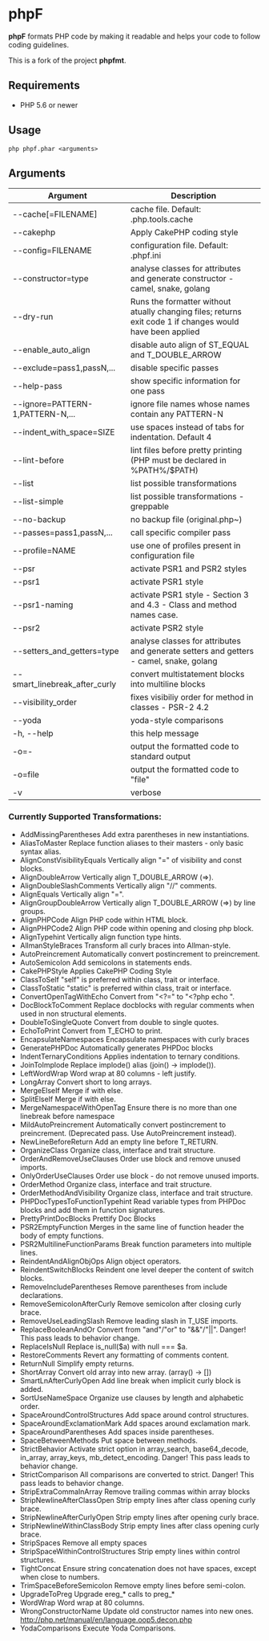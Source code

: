 # phpF

**phpF** formats PHP code by making it readable and helps your code to follow coding guidelines.

This is a fork of the project **phpfmt**.

## Requirements

* PHP 5.6 or newer

## Usage

```
php phpf.phar <arguments>
```

## Arguments

| Argument | Description |
| -------- | ----------- |
| --cache[=FILENAME] | cache file. Default: .php.tools.cache |
| --cakephp | Apply CakePHP coding style |
| --config=FILENAME | configuration file. Default: .phpf.ini |
| --constructor=type | analyse classes for attributes and generate constructor - camel, snake, golang |
| --dry-run | Runs the formatter without atually changing files; returns exit code 1 if changes would have been applied |
| --enable_auto_align | disable auto align of ST_EQUAL and T_DOUBLE_ARROW |
| --exclude=pass1,passN,... | disable specific passes |
| --help-pass | show specific information for one pass |
| --ignore=PATTERN-1,PATTERN-N,... | ignore file names whose names contain any PATTERN-N |
| --indent_with_space=SIZE | use spaces instead of tabs for indentation. Default 4 |
| --lint-before | lint files before pretty printing (PHP must be declared in %PATH%/$PATH) |
| --list | list possible transformations |
| --list-simple | list possible transformations - greppable |
| --no-backup | no backup file (original.php~) |
| --passes=pass1,passN,... | call specific compiler pass |
| --profile=NAME | use one of profiles present in configuration file |
| --psr | activate PSR1 and PSR2 styles |
| --psr1 | activate PSR1 style |
| --psr1-naming | activate PSR1 style - Section 3 and 4.3 - Class and method names case. |
| --psr2 | activate PSR2 style |
| --setters_and_getters=type | analyse classes for attributes and generate setters and getters - camel, snake, golang |
| --smart_linebreak_after_curly | convert multistatement blocks into multiline blocks |
| --visibility_order | fixes visibiliy order for method in classes - PSR-2 4.2 |
| --yoda | yoda-style comparisons |
| -h, --help | this help message |
| -o=- | output the formatted code to standard output |
| -o=file | output the formatted code to "file" |
| -v | verbose |


### Currently Supported Transformations:

 * AddMissingParentheses             Add extra parentheses in new instantiations.
 * AliasToMaster                     Replace function aliases to their masters - only basic syntax alias.
 * AlignConstVisibilityEquals        Vertically align "=" of visibility and const blocks.
 * AlignDoubleArrow                  Vertically align T_DOUBLE_ARROW (=>).
 * AlignDoubleSlashComments          Vertically align "//" comments.
 * AlignEquals                       Vertically align "=".
 * AlignGroupDoubleArrow             Vertically align T_DOUBLE_ARROW (=>) by line groups.
 * AlignPHPCode                      Align PHP code within HTML block.
 * AlignPHPCode2                     Align PHP code within opening and closing php block.
 * AlignTypehint                     Vertically align function type hints.
 * AllmanStyleBraces                 Transform all curly braces into Allman-style.
 * AutoPreincrement                  Automatically convert postincrement to preincrement.
 * AutoSemicolon                     Add semicolons in statements ends.
 * CakePHPStyle                      Applies CakePHP Coding Style
 * ClassToSelf                       "self" is preferred within class, trait or interface.
 * ClassToStatic                     "static" is preferred within class, trait or interface.
 * ConvertOpenTagWithEcho            Convert from "<?=" to "<?php echo ".
 * DocBlockToComment                 Replace docblocks with regular comments when used in non structural elements.
 * DoubleToSingleQuote               Convert from double to single quotes.
 * EchoToPrint                       Convert from T_ECHO to print.
 * EncapsulateNamespaces             Encapsulate namespaces with curly braces
 * GeneratePHPDoc                    Automatically generates PHPDoc blocks
 * IndentTernaryConditions           Applies indentation to ternary conditions.
 * JoinToImplode                     Replace implode() alias (join() -> implode()).
 * LeftWordWrap                      Word wrap at 80 columns - left justify.
 * LongArray                         Convert short to long arrays.
 * MergeElseIf                       Merge if with else.
 * SplitElseIf                       Merge if with else.
 * MergeNamespaceWithOpenTag         Ensure there is no more than one linebreak before namespace
 * MildAutoPreincrement              Automatically convert postincrement to preincrement. (Deprecated pass. Use AutoPreincrement instead).
 * NewLineBeforeReturn               Add an empty line before T_RETURN.
 * OrganizeClass                     Organize class, interface and trait structure.
 * OrderAndRemoveUseClauses          Order use block and remove unused imports.
 * OnlyOrderUseClauses               Order use block - do not remove unused imports.
 * OrderMethod                       Organize class, interface and trait structure.
 * OrderMethodAndVisibility          Organize class, interface and trait structure.
 * PHPDocTypesToFunctionTypehint     Read variable types from PHPDoc blocks and add them in function signatures.
 * PrettyPrintDocBlocks              Prettify Doc Blocks
 * PSR2EmptyFunction                 Merges in the same line of function header the body of empty functions.
 * PSR2MultilineFunctionParams       Break function parameters into multiple lines.
 * ReindentAndAlignObjOps            Align object operators.
 * ReindentSwitchBlocks              Reindent one level deeper the content of switch blocks.
 * RemoveIncludeParentheses          Remove parentheses from include declarations.
 * RemoveSemicolonAfterCurly         Remove semicolon after closing curly brace.
 * RemoveUseLeadingSlash             Remove leading slash in T_USE imports.
 * ReplaceBooleanAndOr               Convert from "and"/"or" to "&&"/"||". Danger! This pass leads to behavior change.
 * ReplaceIsNull                     Replace is_null($a) with null === $a.
 * RestoreComments                   Revert any formatting of comments content.
 * ReturnNull                        Simplify empty returns.
 * ShortArray                        Convert old array into new array. (array() -> [])
 * SmartLnAfterCurlyOpen             Add line break when implicit curly block is added.
 * SortUseNameSpace                  Organize use clauses by length and alphabetic order.
 * SpaceAroundControlStructures      Add space around control structures.
 * SpaceAroundExclamationMark        Add spaces around exclamation mark.
 * SpaceAroundParentheses            Add spaces inside parentheses.
 * SpaceBetweenMethods               Put space between methods.
 * StrictBehavior                    Activate strict option in array_search, base64_decode, in_array, array_keys, mb_detect_encoding. Danger! This pass leads to behavior change.
 * StrictComparison                  All comparisons are converted to strict. Danger! This pass leads to behavior change.
 * StripExtraCommaInArray            Remove trailing commas within array blocks
 * StripNewlineAfterClassOpen        Strip empty lines after class opening curly brace.
 * StripNewlineAfterCurlyOpen        Strip empty lines after opening curly brace.
 * StripNewlineWithinClassBody       Strip empty lines after class opening curly brace.
 * StripSpaces                       Remove all empty spaces
 * StripSpaceWithinControlStructures Strip empty lines within control structures.
 * TightConcat                       Ensure string concatenation does not have spaces, except when close to numbers.
 * TrimSpaceBeforeSemicolon          Remove empty lines before semi-colon.
 * UpgradeToPreg                     Upgrade ereg_* calls to preg_*
 * WordWrap                          Word wrap at 80 columns.
 * WrongConstructorName              Update old constructor names into new ones. http://php.net/manual/en/language.oop5.decon.php
 * YodaComparisons                   Execute Yoda Comparisons.
